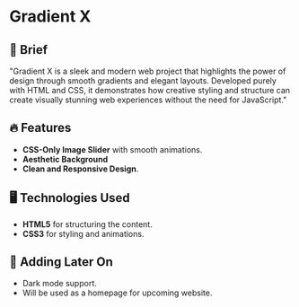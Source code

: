 # Gradient X

## 📌 Brief
"Gradient X is a sleek and modern web project that highlights the power of design through smooth gradients and elegant layouts. Developed purely with HTML and CSS, it demonstrates how creative styling and structure can create visually stunning web experiences without the need for JavaScript."

## 🔥 Features
- **CSS-Only Image Slider** with smooth animations.
- **Aesthetic Background**
- **Clean and Responsive Design**.

## 🖥️ Technologies Used
- **HTML5** for structuring the content.
- **CSS3** for styling and animations.

## 🚀 Adding Later On
- Dark mode support.
- Will be used as a homepage for upcoming website.
